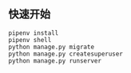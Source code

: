 ## 快速开始

    pipenv install
    pipenv shell
    python manage.py migrate
    python manage.py createsuperuser
    python manage.py runserver
